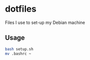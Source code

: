 # dotfiles

Files I use to set-up my Debian machine

## Usage

```sh
bash setup.sh
mv .bashrc ~
```
